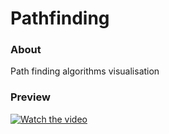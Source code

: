 # Pathfinding

### About
Path finding algorithms visualisation

### Preview
[![Watch the video](https://img.youtube.com/vi/vaXeig1flB0/0.jpg)](https://www.youtube.com/watch?v=kUSger4c8m0&ab_channel=Karol%C5%BB.)
